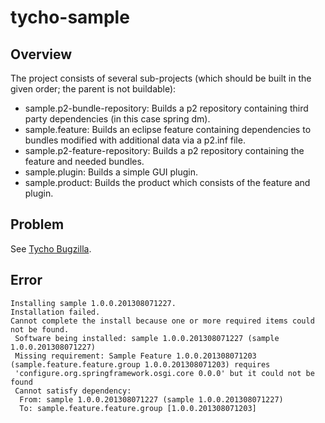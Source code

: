 tycho-sample
============
Overview
------------
The project consists of several sub-projects (which should be built in the given order; the parent is not buildable):
* sample.p2-bundle-repository: Builds a p2 repository containing third party dependencies (in this case spring dm).
* sample.feature: Builds an eclipse feature containing dependencies to bundles modified with additional data via a p2.inf file.
* sample.p2-feature-repository: Builds a p2 repository containing the feature and needed bundles.
* sample.plugin: Builds a simple GUI plugin.
* sample.product: Builds the product which consists of the feature and plugin.

Problem
------------
See [Tycho Bugzilla](https://bugs.eclipse.org/bugs/show_bug.cgi?id=414579).

Error
------------

    Installing sample 1.0.0.201308071227.
    Installation failed.
    Cannot complete the install because one or more required items could not be found.
     Software being installed: sample 1.0.0.201308071227 (sample 1.0.0.201308071227)
     Missing requirement: Sample Feature 1.0.0.201308071203 (sample.feature.feature.group 1.0.0.201308071203) requires
     'configure.org.springframework.osgi.core 0.0.0' but it could not be found 
     Cannot satisfy dependency: 
      From: sample 1.0.0.201308071227 (sample 1.0.0.201308071227)
      To: sample.feature.feature.group [1.0.0.201308071203] 
